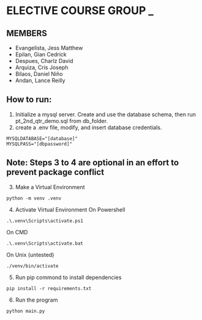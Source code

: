 # ELECTIVE COURSE GROUP _

## MEMBERS
* Evangelista, Jess Matthew
* Epilan, Gian Cedrick
* Despues, Charlz David
* Arquiza, Cris Joseph
* Bilaos, Daniel Niño
* Andan, Lance Reilly

## How to run:
1. Initialize a mysql server. Create and use the database schema, then run pt_2nd_qtr_demo.sql from db_folder.
2. create a .env file, modify, and insert database credentials.
```
MYSQLDATABASE="[database]"
MYSQLPASS="[dbpassword]"
```
## Note: Steps 3 to 4 are optional in an effort to prevent package conflict
3. Make a Virtual Environment
```
python -m venv .venv
```
4. Activate Virtual Environment
On Powershell
```
.\.venv\Scripts\activate.ps1
```
On CMD
```
.\.venv\Scripts\activate.bat
```
On Unix (untested)
```
./venv/bin/activate
```
5. Run pip commond to install dependencies
```
pip install -r requirements.txt
```
6. Run the program
```
python main.py
```
